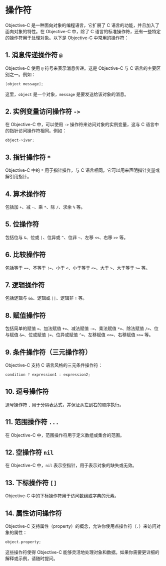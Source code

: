 # 操作符

Objective-C 是一种面向对象的编程语言，它扩展了 C 语言的功能，并且加入了面向对象的特性。在 Objective-C 中，除了 C 语言的标准操作符，还有一些特定的操作符用于处理对象。以下是 Objective-C 中常用的操作符：

## 1. 消息传递操作符 `@`

Objective-C 使用 `@` 符号来表示消息传递。这是 Objective-C 与 C 语言的主要区别之一。例如：

```objective-c
[object message];
```

这里，`object` 是一个对象，`message` 是要发送给该对象的消息。

## 2. 实例变量访问操作符 `->`

在 Objective-C 中，可以使用 `->` 操作符来访问对象的实例变量，这与 C 语言中的指针访问操作符相同。例如：

```objective-c
object->ivar;
```

## 3. 指针操作符 `*`

Objective-C 中的 `*` 用于指针操作，与 C 语言相同。它可以用来声明指针变量或解引用指针。

## 4. 算术操作符

包括加 `+`、减 `-`、乘 `*`、除 `/`、求余 `%` 等。

## 5. 位操作符

包括位与 `&`、位或 `|`、位异或 `^`、位非 `~`、左移 `<<`、右移 `>>` 等。

## 6. 比较操作符

包括等于 `==`、不等于 `!=`、小于 `<`、小于等于 `<=`、大于 `>`、大于等于 `>=` 等。

## 7. 逻辑操作符

包括逻辑与 `&&`、逻辑或 `||`、逻辑非 `!` 等。

## 8. 赋值操作符

包括简单的赋值 `=`、加法赋值 `+=`、减法赋值 `-=`、乘法赋值 `*=`、除法赋值 `/=`、位与赋值 `&=`、位或赋值 `|=`、位异或赋值 `^=`、左移赋值 `<<=`、右移赋值 `>>=` 等。

## 9. 条件操作符（三元操作符）

Objective-C 支持 C 语言风格的三元条件操作符：

```objective-c
condition ? expression1 : expression2;
```

## 10. 逗号操作符

逗号操作符 `,` 用于分隔表达式，并保证从左到右的顺序执行。

## 11. 范围操作符 `...`

在 Objective-C 中，范围操作符用于定义数组或集合的范围。

## 12. 空操作符 `nil`

在 Objective-C 中，`nil` 表示空指针，用于表示对象的缺失或无效。

## 13. 下标操作符 `[]`

Objective-C 中的下标操作符用于访问数组或字典的元素。

## 14. 属性访问操作符

Objective-C 支持属性（property）的概念，允许你使用点操作符（`.`）来访问对象的属性：

```objective-c
object.property;
```

这些操作符使得 Objective-C 能够灵活地处理对象和数据。如果你需要更详细的解释或示例，请随时提问。
